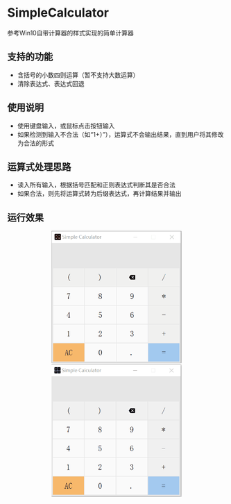 # SimpleCalculator
参考Win10自带计算器的样式实现的简单计算器
## 支持的功能
- 含括号的小数四则运算（暂不支持大数运算）
- 清除表达式、表达式回退
## 使用说明
- 使用键盘输入，或鼠标点击按钮输入
- 如果检测到输入不合法（如“1+）”），运算式不会输出结果，直到用户将其修改为合法的形式
## 运算式处理思路
- 读入所有输入，根据括号匹配和正则表达式判断其是否合法
- 如果合法，则先将运算式转为后缀表达式，再计算结果并输出
## 运行效果
<center class="half">
    <img src="img/test_1.gif" width="300"/>
    <img src="img/test_2.gif" width="300"/>
</center>

